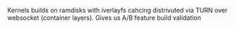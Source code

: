 Kernels builds on ramdisks with iverlayfs cahcing distrivuted via TURN over websocket (container layers). Gives us A/B feature build validation 